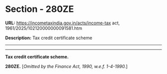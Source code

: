 # Section - 280ZE

**URL:** https://incometaxindia.gov.in/acts/income-tax act, 1961/2025/102120000000091581.htm

**Description:** Tax credit certificate scheme

---

****

**Tax credit certificate scheme.**

**280ZE.** [_Omitted by the Finance Act, 1990, w.e.f. 1-4-1990._]